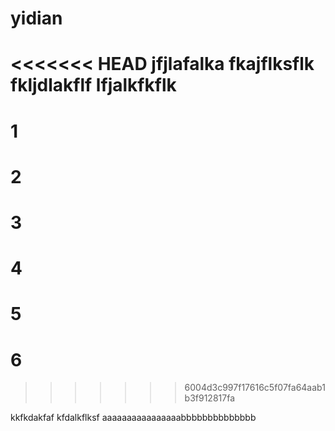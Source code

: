 # yidian
<<<<<<< HEAD
jfjlafalka
fkajflksflk
fkljdlakflf
lfjalkfkflk
=======
# 1
# 2
# 3
# 4
# 5
# 6
>>>>>>> 6004d3c997f17616c5f07fa64aab1b3f912817fa


kkfkdakfaf
kfdalkflksf
aaaaaaaaaaaaaaaabbbbbbbbbbbbbb
